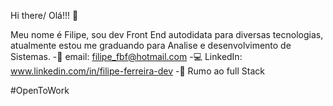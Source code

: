 Hi there/ Olá!!! 👋

Meu nome é Filipe, sou dev Front End autodidata para diversas tecnologias, atualmente estou me graduando para Analise e desenvolvimento de Sistemas.
-📧 email: filipe_fbf@hotmail.com
-💻 LinkedIn: www.linkedin.com/in/filipe-ferreira-dev
-🌱 Rumo ao full Stack

#OpenToWork


<!--
**filipefbf/filipefbf** is a ✨ _special_ ✨ repository because its `README.md` (this file) appears on your GitHub profile.

Here are some ideas to get you started:

- 🔭 I’m currently working on ...
- 🌱 I’m currently learning ...
- 👯 I’m looking to collaborate on ...
- 🤔 I’m looking for help with ...
- 💬 Ask me about ...
- 📫 How to reach me: ...
- 😄 Pronouns: ...
- ⚡ Fun fact: ...
-->
